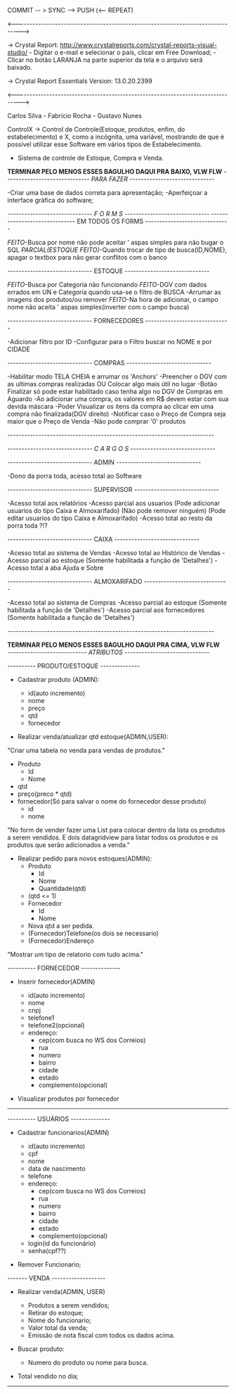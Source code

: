 COMMIT -- >  SYNC -->  PUSH (<-- REPEAT)

<-------------------------------------------------------------------------------->

 -> Crystal Report: http://www.crystalreports.com/crystal-reports-visual-studio/
      - Digitar o e-mail e selecionar o país, clicar em Free Download;
      - Clicar no botão LARANJA na parte superior da tela e o arquivo será baixado.

 -> Crystal Report Essentials Version: 13.0.20.2399

<-------------------------------------------------------------------------------->

Carlos Silva  - Fabricio Rocha - Gustavo Nunes

ControlX -> Control de Controle(Estoque, produtos, enfim, do estabelecimento) e X, como a incógnita, uma variável,
mostrando de que é possível utilizar esse Software em vários tipos de Estabelecimento.

- Sistema de controle de Estoque, Compra e Venda.

****TERMINAR PELO MENOS ESSES BAGULHO DAQUI PRA BAIXO, VLW FLW**** 
*------------------------------ PARA FAZER ------------------------------*

 -Criar uma base de dados correta para apresentação;
 -Aperfeiçoar a interface gráfica do software;

*------------------------------ F O R M S ------------------------------* 
------------------------------ EM TODOS OS FORMS ------------------------------

*FEITO*-Busca por nome não pode aceitar ' aspas simples para não bugar o SQL
*PARCIAL(ESTOQUE FEITO)*-Quando trocar de tipo de busca(ID,NOME), apagar o textbox para não gerar conflitos com o banco

------------------------------  ESTOQUE ------------------------------

*FEITO*-Busca por Categoria não funcionando
*FEITO*-DGV com dados errados em UN e Categoria quando usa-se o filtro de BUSCA
-Arrumar as imagens dos produtos/ou remover
*FEITO*-Na hora de adicionar, o campo nome não aceita ' aspas simples(inverter com o campo busca)

------------------------------ FORNECEDORES ------------------------------

  -Adicionar filtro por ID
  -Configurar para o Filtro buscar no NOME e por CIDADE

------------------------------ COMPRAS ------------------------------

  -Habilitar modo TELA CHEIA e arrumar os 'Anchors'
  -Preencher o DGV com as ultimas compras realizadas OU Colocar algo mais útil no lugar
  -Botão Finalizar só pode estar habilitado caso tenha algo no DGV de Compras em Aguardo
  -Ao adicionar uma compra, os valores em R$ devem estar com sua devida máscara
  -Poder Visualizar os itens da compra ao clicar em uma compra não finalizada(DGV direito)
  -Notificar caso o Preço de Compra seja maior que o Preço de Venda
  -Não pode comprar '0' produtos

*-------------------------------------------------------------------------*

*------------------------------ C A R G O S ------------------------------*

------------------------------ ADMIN ------------------------------

  -Dono da porra toda, acesso total ao Software

------------------------------ SUPERVISOR ------------------------------

  -Acesso total aos relatórios
  -Acesso parcial aos usuarios
	(Pode adicionar usuarios do tipo Caixa e Almoxarifado)
	(Não pode remover ninguém)
	(Pode editar usuarios do tipo Caixa e Almoxarifado)
  -Acesso total ao resto da porra toda ?!?

------------------------------ CAIXA ------------------------------

  -Acesso total ao sistema de Vendas
  -Acesso total ao Histórico de Vendas
  -Acesso parcial ao estoque
	(Somente habilitada a função de 'Detalhes')
  -Acesso total a aba Ajuda e Sobre

------------------------------ ALMOXARIFADO ------------------------------

  -Acesso total ao sistema de Compras
  -Acesso parcial ao estoque
	(Somente habilitada a função de 'Detalhes')
  -Acesso parcial aos fornecedores
	(Somente habilitada a função de 'Detalhes')

*-------------------------------------------------------------------------*

****TERMINAR PELO MENOS ESSES BAGULHO DAQUI PRA CIMA, VLW FLW****     
*---------------------------- ATRIBUTOS ------------------------------*

---------- PRODUTO/ESTOQUE --------------

- Cadastrar produto (ADMIN):
  - id(auto incremento)
  - nome
  - preço
  - qtd
  - fornecedor

- Realizar venda/atualizar qtd estoque(ADMIN,USER):


"Criar uma tabela no venda para vendas de produtos."
  - Produto
    - Id
    - Nome
  - qtd
  - preço(preco * qtd)
  - fornecedor(Só para salvar o nome do fornecedor desse produto)
      - id
      - nome

"No form de vender fazer uma List<Produtos> para colocar dentro da lista os produtos
  a serem vendidos. E dois datagridview para listar todos os produtos e os produtos
  que serão adicionados a venda."
  
- Realizar pedido para novos estoques(ADMIN):
  - Produto
    - Id
    - Nome
    - Quantidade(qtd)
  - (qtd <= 1)
  - Fornecedor
    - Id
    - Nome
  - Nova qtd a ser pedida.
  - (Fornecedor)Telefone(os dois se necessario)
  - (Fornecedor)Endereço
  
  
"Mostrar um tipo de relatorio com tudo acima."
  
---------- FORNECEDOR --------------

- Inserir fornecedor(ADMIN)
  - id(auto incremento)
  - nome
  - cnpj
  - telefone1
  - telefone2(opcional)
  - endereço:
    - cep(com busca no WS dos Correios)
    - rua
    - numero
    - bairro
    - cidade
    - estado
    - complemento(opcional)
    
- Visualizar produtos por fornecedor
  
---------------------------------

---------- USUÁRIOS -------------- 

- Cadastrar funcionarios(ADMIN)
  - id(auto incremento)
  - cpf
  - nome
  - data de nascimento
  - telefone
  - endereço:
    - cep(com busca no WS dos Correios)
    - rua
    - numero
    - bairro
    - cidade
    - estado
    - complemento(opcional)
  - login(id do funcionário)
  - senha(cpf??)
  
- Remover Funcionario;

------- VENDA -------------------

- Realizar venda(ADMIN, USER)
  - Produtos a serem vendidos;
  - Retirar do estoque;
  - Nome do funcionario;
  - Valor total da venda;
  - Emissão de nota fiscal com todos os dados acima.
  
- Buscar produto:
  - Numero do produto ou nome para busca.
  
- Total vendido no dia;
----------------------------------


